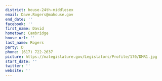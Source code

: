 ```yaml
---
district: house-24th-middlesex
email: Dave.Rogers@mahouse.gov
end_date: ''
facebook: ''
first_name: David
hometown: Cambridge
house_url: ''
last_name: Rogers
party: D
phone: (617) 722-2637
picture: https://malegislature.gov/Legislators/Profile/170/DMR1.jpg
start_date: ''
twitter: ''
website: ''
---
```


